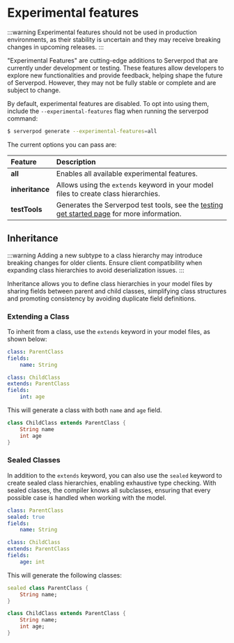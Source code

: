 # Experimental features

:::warning
Experimental features should not be used in production environments, as their stability is uncertain and they may receive breaking changes in upcoming releases.
:::

"Experimental Features" are cutting-edge additions to Serverpod that are currently under development or testing. These features allow developers to explore new functionalities and provide feedback, helping shape the future of Serverpod. However, they may not be fully stable or complete and are subject to change.

By default, experimental features are disabled. To opt into using them, include the `--experimental-features` flag when running the serverpod command:

```bash
$ serverpod generate --experimental-features=all
```

The current options you can pass are:

|**Feature**|Description|
|:-----|:---|
| **all** | Enables all available experimental features. |
| **inheritance** | Allows using the `extends` keyword in your model files to create class hierarchies.|
| **testTools** | Generates the Serverpod test tools, see the [testing get started page](testing/get-started) for more information.|

## Inheritance

:::warning
Adding a new subtype to a class hierarchy may introduce breaking changes for older clients. Ensure client compatibility when expanding class hierarchies to avoid deserialization issues.
:::

Inheritance allows you to define class hierarchies in your model files by sharing fields between parent and child classes, simplifying class structures and promoting consistency by avoiding duplicate field definitions.

### Extending a Class

To inherit from a class, use the `extends` keyword in your model files, as shown below:

```yaml
class: ParentClass
fields:
    name: String
```

```yaml
class: ChildClass
extends: ParentClass
fields:
    int: age
```

This will generate a class with both `name` and `age` field.

```dart
class ChildClass extends ParentClass {
    String name
    int age
}
```

### Sealed Classes

In addition to the `extends` keyword, you can also use the `sealed` keyword to create sealed class hierarchies, enabling exhaustive type checking. With sealed classes, the compiler knows all subclasses, ensuring that every possible case is handled when working with the model.

```yaml
class: ParentClass
sealed: true
fields:
    name: String
```

```yaml
class: ChildClass
extends: ParentClass
fields:
    age: int
```

This will generate the following classes:

```dart
sealed class ParentClass {
    String name;
}

class ChildClass extends ParentClass {
    String name;
    int age;
}
```
